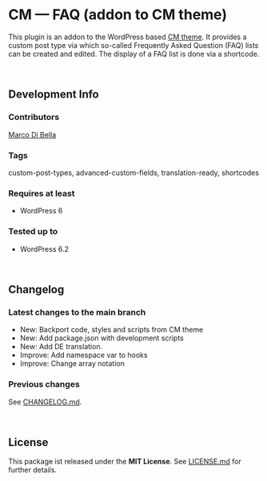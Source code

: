 #  CM &mdash; FAQ (addon to CM theme)
This plugin is an addon to the WordPress based [CM theme](https://github.com/mdibella-dev/cm). It provides a custom post type via which so-called Frequently Asked Question (FAQ) lists can be created and edited. The display of a FAQ list is done via a shortcode.

<br>

## Development Info

### Contributors
[Marco Di Bella ](https://github.com/mdibella-dev)

### Tags
custom-post-types, advanced-custom-fields, translation-ready, shortcodes

### Requires at least

* WordPress 6

### Tested up to

* WordPress 6.2

<br>

## Changelog

### Latest changes to the main branch

* New: Backport code, styles and scripts from CM theme
* New: Add package.json with development scripts
* New: Add DE translation.
* Improve: Add namespace var to hooks
* Improve: Change array notation

### Previous changes

See [CHANGELOG.md](https://github.com/mdibella-dev/cm-theme-addon-faq/blob/main/CHANGELOG.md).

<br>

## License

This package ist released under the **MIT License**. See [LICENSE.md](https://github.com/mdibella-dev/cm-theme-addon-faq/blob/main/LICENSE.md) for further details.
